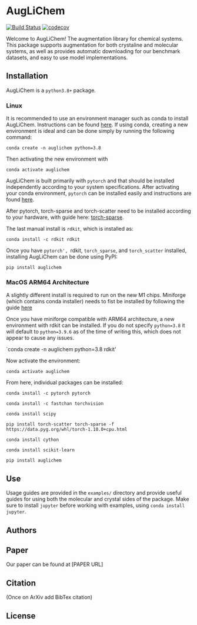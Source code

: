 # AugLiChem
[![Build Status](https://travis-ci.com/BaratiLab/AugLiChem.svg?token=JCkBR1Zx861ey4B3mNiz&branch=main)](https://travis-ci.com/BaratiLab/AugLiChem)
[![codecov](https://codecov.io/gh/BaratiLab/AugLiChem/branch/main/graph/badge.svg?token=p5hPdWXEW1)](https://codecov.io/gh/BaratiLab/AugLiChem)

Welcome to AugLiChem!
The augmentation library for chemical systems.
This package supports augmentation for both crystaline and molecular systems, as well as provides automatic downloading for our benchmark datasets, and easy to use model implementations.


## Installation

AugLiChem is a `python3.8+` package.

### Linux

It is recommended to use an environment manager such as conda to install AugLiChem.
Instructions can be found [here](https://conda.io/projects/conda/en/latest/user-guide/install/index.html).
If using conda, creating a new environment is ideal and can be done simply by running the following command:

`conda create -n auglichem python=3.8`

Then activating the new environment with

`conda activate auglichem`

AugLiChem is built primarily with `pytorch` and that should be installed independently according to your system specifications.
After activating your conda environment, `pytorch` can be installed easily and instructions are found [here](https://pytorch.org/).


After pytorch, torch-sparse and torch-scatter need to be installed according to your hardware, with guide here: [torch-sparse](https://github.com/rusty1s/pytorch_sparse).

The last manual install is `rdkit`, which is installed as:

`conda install -c rdkit rdkit`

Once you have `pytorch', `rdkit, `torch_sparse`, and `torch_scatter` installed, installing AugLiChem can be done using PyPI:

`pip install auglichem`


### MacOS ARM64 Architecture

A slightly different install is required to run on the new M1 chips.
 Miniforge (which contains conda installer) needs to fist be installed by following the guide [here](https://github.com/conda-forge/miniforge)

Once you have miniforge compatible with ARM64 architecture, a new environment with rdkit can be installed.
If you do not specify `python=3.8` it will default to `python=3.9.6` as of the time of writing this, which does not appear to cause any issues.

`conda create -n auglichem python=3.8 rdkit'

Now activate the environment:

`conda activate auglichem`

From here, individual packages can be installed:

`conda install -c pytorch pytorch`

`conda install -c fastchan torchvision`

`conda install scipy`

`pip install torch-scatter torch-sparse -f https://data.pyg.org/whl/torch-1.10.0+cpu.html`

`conda install cython`

`conda install scikit-learn`

`pip install auglichem`


## Use

Usage guides are provided in the `examples/` directory and provide useful guides for using both the molecular and crystal sides of the package.
Make sure to install `jupyter` before working with examples, using `conda install jupyter`.

## Authors

## Paper

Our paper can be found at [PAPER URL]

## Citation

(Once on ArXiv add BibTex citation)

## License

